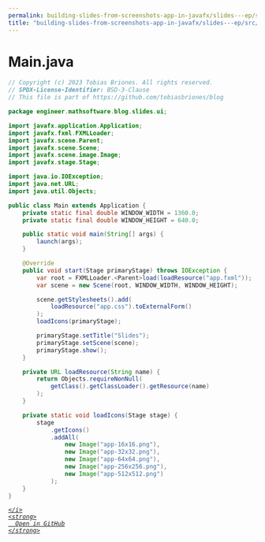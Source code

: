 ```yaml
---
permalink: building-slides-from-screenshots-app-in-javafx/slides---ep/src/main/java/engineer/mathsoftware/blog/slides/ui/Main.java.html
title: "building-slides-from-screenshots-app-in-javafx/slides---ep/src/main/java/engineer/mathsoftware/blog/slides/ui/Main.java"
---
```


# Main.java
```java
// Copyright (c) 2023 Tobias Briones. All rights reserved.
// SPDX-License-Identifier: BSD-3-Clause
// This file is part of https://github.com/tobiasbriones/blog

package engineer.mathsoftware.blog.slides.ui;

import javafx.application.Application;
import javafx.fxml.FXMLLoader;
import javafx.scene.Parent;
import javafx.scene.Scene;
import javafx.scene.image.Image;
import javafx.stage.Stage;

import java.io.IOException;
import java.net.URL;
import java.util.Objects;

public class Main extends Application {
    private static final double WINDOW_WIDTH = 1360.0;
    private static final double WINDOW_HEIGHT = 640.0;

    public static void main(String[] args) {
        launch(args);
    }

    @Override
    public void start(Stage primaryStage) throws IOException {
        var root = FXMLLoader.<Parent>load(loadResource("app.fxml"));
        var scene = new Scene(root, WINDOW_WIDTH, WINDOW_HEIGHT);

        scene.getStylesheets().add(
            loadResource("app.css").toExternalForm()
        );
        loadIcons(primaryStage);

        primaryStage.setTitle("Slides");
        primaryStage.setScene(scene);
        primaryStage.show();
    }

    private URL loadResource(String name) {
        return Objects.requireNonNull(
            getClass().getClassLoader().getResource(name)
        );
    }

    private static void loadIcons(Stage stage) {
        stage
            .getIcons()
            .addAll(
                new Image("app-16x16.png"),
                new Image("app-32x32.png"),
                new Image("app-64x64.png"),
                new Image("app-256x256.png"),
                new Image("app-512x512.png")
            );
    }
}

```
<div class="social open-gh-btn my-4">
  <a class="btn btn-github" href="https://github.com/tobiasbriones/blog/tree/main/swe/dev/java/javafx/drawing/productivity/building-slides-from-screenshots-app-in-javafx/slides---ep/src/main/java/engineer/mathsoftware/blog/slides/ui/Main.java" target="_blank">
    <i class="fab fa-github">
      
    </i>
    <strong>
      Open in GitHub
    </strong>
  </a>
</div>